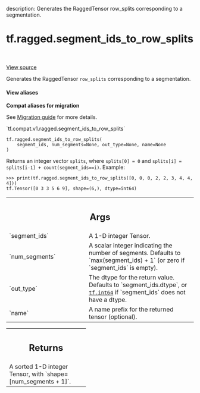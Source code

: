 description: Generates the RaggedTensor row_splits corresponding to a segmentation.

<div itemscope itemtype="http://developers.google.com/ReferenceObject">
<meta itemprop="name" content="tf.ragged.segment_ids_to_row_splits" />
<meta itemprop="path" content="Stable" />
</div>

# tf.ragged.segment_ids_to_row_splits

<!-- Insert buttons and diff -->

<table class="tfo-notebook-buttons tfo-api nocontent" align="left">

</table>

<a target="_blank" class="external" href="/code/stable/tensorflow/python/ops/ragged/segment_id_ops.py">View source</a>



Generates the RaggedTensor `row_splits` corresponding to a segmentation.


<section class="expandable">
  <h4 class="showalways">View aliases</h4>
  <p>
<b>Compat aliases for migration</b>
<p>See
<a href="https://www.tensorflow.org/guide/migrate">Migration guide</a> for
more details.</p>
<p>`tf.compat.v1.ragged.segment_ids_to_row_splits`</p>
</p>
</section>

<pre class="devsite-click-to-copy prettyprint lang-py tfo-signature-link">
<code>tf.ragged.segment_ids_to_row_splits(
    segment_ids, num_segments=None, out_type=None, name=None
)
</code></pre>



<!-- Placeholder for "Used in" -->

Returns an integer vector `splits`, where `splits[0] = 0` and
`splits[i] = splits[i-1] + count(segment_ids==i)`.  Example:

```
>>> print(tf.ragged.segment_ids_to_row_splits([0, 0, 0, 2, 2, 3, 4, 4, 4]))
tf.Tensor([0 3 3 5 6 9], shape=(6,), dtype=int64)
```

<!-- Tabular view -->
 <table class="responsive fixed orange">
<colgroup><col width="214px"><col></colgroup>
<tr><th colspan="2"><h2 class="add-link">Args</h2></th></tr>

<tr>
<td>
`segment_ids`<a id="segment_ids"></a>
</td>
<td>
A 1-D integer Tensor.
</td>
</tr><tr>
<td>
`num_segments`<a id="num_segments"></a>
</td>
<td>
A scalar integer indicating the number of segments.  Defaults
to `max(segment_ids) + 1` (or zero if `segment_ids` is empty).
</td>
</tr><tr>
<td>
`out_type`<a id="out_type"></a>
</td>
<td>
The dtype for the return value.  Defaults to `segment_ids.dtype`,
or <a href="../../tf.md#int64"><code>tf.int64</code></a> if `segment_ids` does not have a dtype.
</td>
</tr><tr>
<td>
`name`<a id="name"></a>
</td>
<td>
A name prefix for the returned tensor (optional).
</td>
</tr>
</table>



<!-- Tabular view -->
 <table class="responsive fixed orange">
<colgroup><col width="214px"><col></colgroup>
<tr><th colspan="2"><h2 class="add-link">Returns</h2></th></tr>
<tr class="alt">
<td colspan="2">
A sorted 1-D integer Tensor, with `shape=[num_segments + 1]`.
</td>
</tr>

</table>

